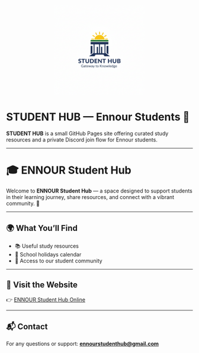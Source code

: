 <!-- Resize the logo -->
<p align="center">
  <img src="images/logo.png" alt="Ennour Logo" width="244"/>
</p>

# STUDENT HUB — Ennour Students 🎒

**STUDENT HUB** is a small GitHub Pages site offering curated study resources and a private Discord join flow for Ennour students.

---

# 🎓 ENNOUR Student Hub

Welcome to **ENNOUR Student Hub** — a space designed to support students in their learning journey, share resources, and connect with a vibrant community. 🌟  

---

## 🌍 What You’ll Find
- 📚 Useful study resources  
- 📅 School holidays calendar  
- 🤝 Access to our student community  

---

## 🚀 Visit the Website
👉 [ENNOUR Student Hub Online](https://ennourstudent-hub.web.app/index.html)

---

## 📬 Contact
For any questions or support: **ennourstudenthub@gmail.com**

